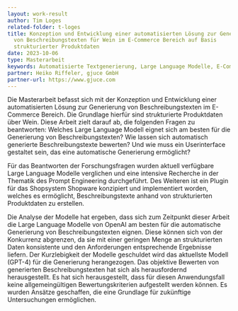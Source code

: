 ```yaml
---
layout: work-result
author: Tim Loges
related-folder: t-loges
title: Konzeption und Entwicklung einer automatisierten Lösung zur Generierung
  von Beschreibungstexten für Wein im E-Commerce Bereich auf Basis
  strukturierter Produktdaten
date: 2023-10-06
type: Masterarbeit
keywords: Automatisierte Textgenerierung, Large Language Modelle, E-Commerce Beschreibungstexte, Shopware Plugin
partner: Heiko Riffeler, gjuce GmbH
partner-url: https://www.gjuce.com
---
```

Die Masterarbeit befasst sich mit der Konzeption und Entwicklung einer automatisierten Lösung zur Generierung von Beschreibungstexten im E-Commerce Bereich. Die Grundlage hierfür sind strukturierte Produktdaten über Wein. Diese Arbeit zielt darauf ab, die folgenden Fragen zu beantworten: Welches Large Language Modell eignet sich am besten für die Generierung von Beschreibungstexten? Wie lassen sich automatisch generierte Beschreibungstexte bewerten? Und wie muss ein Userinterface gestaltet sein, das eine automatische Generierung ermöglicht?

Für das Beantworten der Forschungsfragen wurden aktuell verfügbare Large Language Modelle verglichen und eine intensive Recherche in der Thematik des Prompt Engineering durchgeführt. Des Weiteren ist ein Plugin für das Shopsystem Shopware konzipiert und implementiert worden, welches es ermöglicht, Beschreibungstexte anhand von strukturierten Produktdaten zu erstellen.

Die Analyse der Modelle hat ergeben, dass sich zum Zeitpunkt dieser Arbeit die Large Language Modelle von OpenAI am besten für die automatische Generierung von Beschreibungstexten eignen. Diese können sich von der Konkurrenz abgrenzen, da sie mit einer geringen Menge an strukturierten Daten konsistente und den Anforderungen entsprechende Ergebnisse liefern. Der Kurzlebigkeit der Modelle geschuldet wird das aktuellste Modell (GPT-4) für die Generierung herangezogen. Das objektive Bewerten von generierten Beschreibungstexten hat sich als herausfordernd herausgestellt. Es hat sich herausgestellt, dass für diesen Anwendungsfall keine allgemeingültigen Bewertungskriterien aufgestellt werden können. Es wurden Ansätze geschaffen, die eine Grundlage für zukünftige Untersuchungen ermöglichen.
